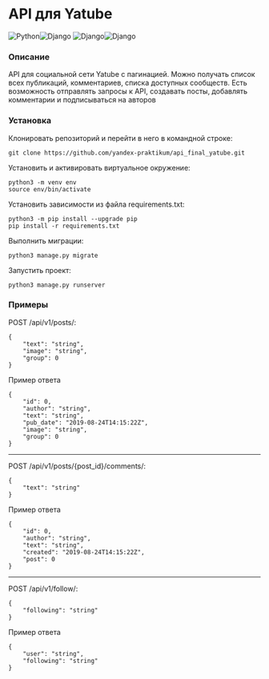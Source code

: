 # API для Yatube
![Python](https://img.shields.io/badge/Python-3776AB?style=for-the-badge&logo=python&logoColor=white)![Django](https://img.shields.io/badge/SQLite-07405E?style=for-the-badge&logo=sqlite&logoColor=white)
![Django](https://img.shields.io/badge/django-%23092E20.svg?style=for-the-badge&logo=django&logoColor=white)![Django](https://img.shields.io/badge/drf-%23092E20.svg?style=for-the-badge&labelColor=blue&logo=django&logoColor=white)
### Описание
API для социальной сети Yatube с пагинацией.
Можно получать список всех публикаций, комментариев, списка доступных сообществ.
Есть возможность отправлять запросы к API, создавать посты, добавлять комментарии и подписываться на авторов
### Установка
Клонировать репозиторий и перейти в него в командной строке:
```
git clone https://github.com/yandex-praktikum/api_final_yatube.git
``` 
Установить и активировать виртуальное окружение:
``` 
python3 -m venv env
source env/bin/activate
```
Установить зависимости из файла requirements.txt:
```
python3 -m pip install --upgrade pip
pip install -r requirements.txt
``` 
Выполнить миграции:
```
python3 manage.py migrate
```
Запустить проект:
```
python3 manage.py runserver
```

### Примеры
POST /api/v1/posts/:
```
{
    "text": "string",
    "image": "string",
    "group": 0
}
```
Пример ответа
```
{
    "id": 0,
    "author": "string",
    "text": "string",
    "pub_date": "2019-08-24T14:15:22Z",
    "image": "string",
    "group": 0
}
```
---
POST /api/v1/posts/{post_id}/comments/:
```
{
    "text": "string"
}
```
Пример ответа
```
{
    "id": 0,
    "author": "string",
    "text": "string",
    "created": "2019-08-24T14:15:22Z",
    "post": 0
}
```
---
POST /api/v1/follow/:
```
{
    "following": "string"
}
```
Пример ответа
```
{
    "user": "string",
    "following": "string"
}
```
